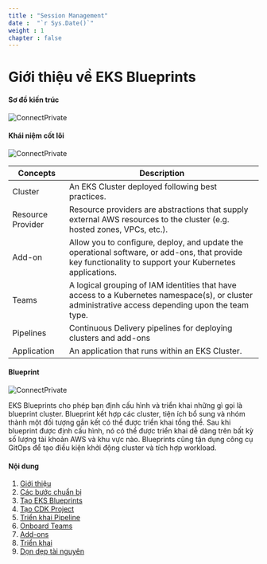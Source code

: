 ```yaml
---
title : "Session Management"
date :  "`r Sys.Date()`" 
weight : 1 
chapter : false
---
```

# Giới thiệu về EKS Blueprints


#### Sơ đồ kiến trúc

![ConnectPrivate](/images/1-Introduce/0001-introduce.png)

#### Khái niệm cốt lõi

![ConnectPrivate](/images/1-Introduce/0002-introduce.png)

| Concepts          | Description                                                                                                                                              |
|-------------------|----------------------------------------------------------------------------------------------------------------------------------------------------------|
| Cluster           | An EKS Cluster deployed following best practices.                                                                                                        |
| Resource Provider | Resource providers are abstractions that supply external AWS resources to the cluster (e.g. hosted zones, VPCs, etc.).                                   |
| Add-on            | Allow you to configure, deploy, and update the operational software, or add-ons, that provide key functionality to support your Kubernetes applications. |
| Teams             | A logical grouping of IAM identities that have access to a Kubernetes namespace(s), or cluster administrative access depending upon the team type.       |
| Pipelines         | Continuous Delivery pipelines for deploying clusters and add-ons                                                                                         |
| Application       | An application that runs within an EKS Cluster.                                                                                                          |

#### Blueprint

![ConnectPrivate](/images/1-Introduce/0003-introduce.png)

EKS Blueprints cho phép bạn định cấu hình và triển khai những gì gọi là blueprint cluster. Blueprint kết hợp các cluster, tiện ích bổ sung và nhóm thành một đối tượng gắn kết có thể được triển khai tổng thể. Sau khi blueprint được định cấu hình, nó có thể được triển khai dễ dàng trên bất kỳ số lượng tài khoản AWS và khu vực nào. Blueprints cũng tận dụng công cụ GitOps để tạo điều kiện khởi động cluster và tích hợp workload.

#### Nội dung

 1. [Giới thiệu](1-introduce/)
 2. [Các bước chuẩn bị](2-prerequiste/)
 3. [Tạo EKS Blueprints](3-createeksblueprints/)
 4. [Tạo CDK Project](4-createcdkproject/)
 5. [Triển khai Pipeline](5-deploymentpipeline/)
 6. [Onboard Teams](6-onboardteams/)
 7. [Add-ons](7-add-ons/)
 8. [Triển khai](8-deploy/)
 9. [Dọn dẹp tài nguyên](9-cleanup/)
